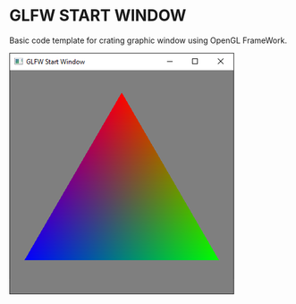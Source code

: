 # GLFW START WINDOW

Basic code template for crating graphic window using OpenGL FrameWork.

![screenshot](Screenshots/screenshot_1.png)